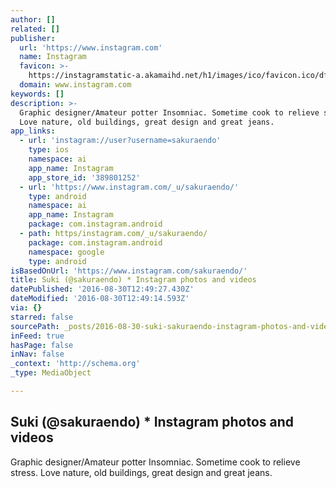 ```yaml
---
author: []
related: []
publisher:
  url: 'https://www.instagram.com'
  name: Instagram
  favicon: >-
    https://instagramstatic-a.akamaihd.net/h1/images/ico/favicon.ico/dfa85bb1fd63.ico
  domain: www.instagram.com
keywords: []
description: >-
  Graphic designer/Amateur potter Insomniac. Sometime cook to relieve stress.
  Love nature, old buildings, great design and great jeans.
app_links:
  - url: 'instagram://user?username=sakuraendo'
    type: ios
    namespace: ai
    app_name: Instagram
    app_store_id: '389801252'
  - url: 'https://www.instagram.com/_u/sakuraendo/'
    type: android
    namespace: ai
    app_name: Instagram
    package: com.instagram.android
  - path: https/instagram.com/_u/sakuraendo/
    package: com.instagram.android
    namespace: google
    type: android
isBasedOnUrl: 'https://www.instagram.com/sakuraendo/'
title: Suki (@sakuraendo) * Instagram photos and videos
datePublished: '2016-08-30T12:49:27.430Z'
dateModified: '2016-08-30T12:49:14.593Z'
via: {}
starred: false
sourcePath: _posts/2016-08-30-suki-sakuraendo-instagram-photos-and-videos.md
inFeed: true
hasPage: false
inNav: false
_context: 'http://schema.org'
_type: MediaObject

---
```

<article style=""><h1>Suki (@sakuraendo) * Instagram photos and videos</h1><p>Graphic designer/Amateur potter Insomniac. Sometime cook to relieve stress. Love nature, old buildings, great design and great jeans.</p></article>